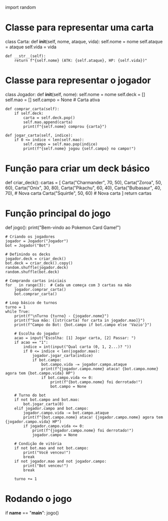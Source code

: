 import random

# Classe para representar uma carta
class Carta:
    def __init__(self, nome, ataque, vida):
        self.nome = nome
        self.ataque = ataque
        self.vida = vida

    def __str__(self):
        return f"{self.nome} (ATK: {self.ataque}, HP: {self.vida})"

# Classe para representar o jogador
class Jogador:
    def __init__(self, nome):
        self.nome = nome
        self.deck = []
        self.mao = []
        self.campo = None  # Carta ativa

    def comprar_carta(self):
        if self.deck:
            carta = self.deck.pop()
            self.mao.append(carta)
            print(f"{self.nome} comprou {carta}")

    def jogar_carta(self, indice):
        if 0 <= indice < len(self.mao):
            self.campo = self.mao.pop(indice)
            print(f"{self.nome} jogou {self.campo} no campo!")

# Função para criar um deck básico
def criar_deck():
    cartas = [
        Carta("Charmander", 70, 50),
        Carta("Zoroa", 50, 60),
        Carta("Onix", 30, 80),
        Carta("Pikachu", 60, 40),
        Carta("Bulbasaur", 40, 70),  # Nova carta
        Carta("Squirtle", 50, 60)    # Nova carta
    ]
    return cartas

# Função principal do jogo
def jogo():
    print("Bem-vindo ao Pokemon Card Game!")
    
    # Criando os jogadores
    jogador = Jogador("Jogador")
    bot = Jogador("Bot")
    
    # Definindo os decks
    jogador.deck = criar_deck()
    bot.deck = criar_deck().copy()
    random.shuffle(jogador.deck)
    random.shuffle(bot.deck)
    
    # Comprando cartas iniciais
    for _ in range(3):  # Cada um começa com 3 cartas na mão
        jogador.comprar_carta()
        bot.comprar_carta()
    
    # Loop básico de turnos
    turno = 1
    while True:
        print(f"\nTurno {turno} - {jogador.nome}")
        print(f"Sua mão: {[str(carta) for carta in jogador.mao]}")
        print(f"Campo do Bot: {bot.campo if bot.campo else 'Vazio'}")
        
        # Escolha do jogador
        acao = input("Escolha: [1] Jogar carta, [2] Passar: ")
        if acao == "1":
            indice = int(input("Qual carta (0, 1, 2...)? "))
            if 0 <= indice < len(jogador.mao):
                jogador.jogar_carta(indice)
                if bot.campo:
                    bot.campo.vida -= jogador.campo.ataque
                    print(f"{jogador.campo.nome} ataca! {bot.campo.nome} agora tem {bot.campo.vida} HP")
                    if bot.campo.vida <= 0:
                        print(f"{bot.campo.nome} foi derrotado!")
                        bot.campo = None
        
        # Turno do bot 
        if not bot.campo and bot.mao:
            bot.jogar_carta(0)
        elif jogador.campo and bot.campo:
            jogador.campo.vida -= bot.campo.ataque
            print(f"{bot.campo.nome} ataca! {jogador.campo.nome} agora tem {jogador.campo.vida} HP")
            if jogador.campo.vida <= 0:
                print(f"{jogador.campo.nome} foi derrotado!")
                jogador.campo = None
        
        # Condição de vitória 
        if not bot.mao and not bot.campo:
            print("Você venceu!")
            break
        if not jogador.mao and not jogador.campo:
            print("Bot venceu!")
            break
        
        turno += 1

# Rodando o jogo
if __name__ == "__main__":
    jogo()
